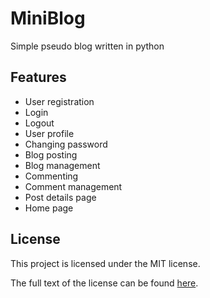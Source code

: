 # MiniBlog
Simple pseudo blog written in python

## Features
* User registration
* Login
* Logout
* User profile
* Changing password
* Blog posting
* Blog management
* Commenting
* Comment management
* Post details page
* Home page

## License
This project is licensed under the MIT license.

The full text of the license can be found [here](LICENSE).